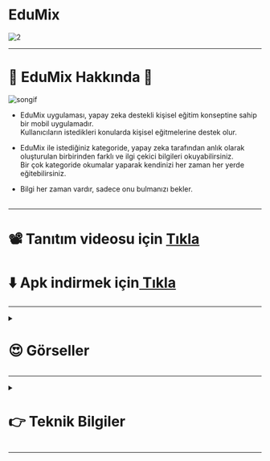 # EduMix

![2](https://github.com/user-attachments/assets/e74a2010-e489-4018-8539-abaf666404d9)

<hr>

# 🚧 EduMix Hakkında 🚧

![songif](https://github.com/user-attachments/assets/17787fd5-56a6-46ad-9568-0bf8beb8eb62)

- EduMix uygulaması, yapay zeka destekli kişisel eğitim konseptine sahip bir mobil uygulamadır. <br>
  Kullanıcıların istedikleri konularda kişisel eğitmelerine destek olur. <br>  

- EduMix ile istediğiniz kategoride, yapay zeka tarafından anlık olarak oluşturulan birbirinden farklı ve ilgi çekici bilgileri okuyabilirsiniz. <br> 
  Bir çok kategoride okumalar yaparak kendinizi her zaman her yerde eğitebilirsiniz. <br>  
- Bilgi her zaman vardır, sadece onu bulmanızı bekler. <br> <br>

<hr>

# 📽 Tanıtım videosu için <a href="https://youtu.be/DQAjh6UxBuM" > Tıkla </a> 


# ⬇️ Apk indirmek için<a href="https://drive.google.com/file/d/1wLmehKuijtLB16t6KugNrp9JXUMTSh2d/view?usp=sharing" > Tıkla </a> 

<hr>

<!-- 
# 📽 Tanıtım Videosunu <a href="https://youtu.be/DQAjh6UxBuM"> İzle </a>


# ⬇️ APK : <a href="https://drive.google.com/file/d/1wLmehKuijtLB16t6KugNrp9JXUMTSh2d/view?usp=sharing"> İndir </a>

<hr>

-->

<details> 
 <summary> <h1> 😍 Görseller </h1></summary>

![2](https://github.com/user-attachments/assets/e74a2010-e489-4018-8539-abaf666404d9)

![1](https://github.com/user-attachments/assets/d6fab6f2-6907-4d87-8ec6-d655048e2f1e)

![Group 18](https://github.com/user-attachments/assets/1258bfc3-0998-4cea-9548-37749219a668)

</details>

<hr>
<!-- * * * * * * * * * * * * * * * * * * * * * * * * * * * * * * * * * * * * * * * * * * * * * * * *-->
<!-- * * * * * * * * * * * * * * * * * * * * * * * * * * * * * * * * * * * * * * * * * * * * * * * *-->
<!-- * * * * * * * * * * * * * * * * * * * * * * * * * * * * * * * * * * * * * * * * * * * * * * * *-->
<!-- * * * * * * * * * * * * * * * * * * * * * * * * * * * * * * * * * * * * * * * * * * * * * * * *-->
<!-- * * * * * * * * * * * * * * * * * * * * * * * * * * * * * * * * * * * * * * * * * * * * * * * *-->
<!-- * * * * * * * * * * * * * * * * * * * * * * * * * * * * * * * * * * * * * * * * * * * * * * * *-->

<details> 
 <summary> <h1>👉 Teknik Bilgiler </h1></summary>
  
<hr>

# Veri tabanı Yapısı 
- Categories (Collection) <br>
  - categorieId (Document) <br>
    - name (field) <br>
  <br>
- users (Collection) <br>
  - userId (Document) <br>
    - displayName (Field) <br>
    - email (Field )<br>
    - uid (Field) <br>

# Kullanılan Paketler

- CORE
    - kartal: ^4.1.0 

- Firebase packages:
    - firebase_core: ^3.6.0
    - firebase_auth: ^5.3.1
    - cloud_firestore: ^5.4.4

- API Secure
    - flutter_dotenv: ^5.2.1

- UI
    - lottie: ^3.1.3
    - google_nav_bar: ^5.0.7

- Gemini Ai
    - google_generative_ai: ^0.4.6


# Kullanılan Diller ve Araçlar 
![Langs](https://skillicons.dev/icons?i=flutter,dart,firebase,vscode,git,github,figma,ps,gmail") 

</details>

<hr>

<!--

<table>
 <tr>
 <td>
  
## Video

<a href="https://youtu.be/DQAjh6UxBuM" > 

![youtube](https://github.com/user-attachments/assets/2a034ba9-13e1-47e9-a04f-123050a3278d)

</a> 

 </td>

 <td>
  
## APK

<a href="https://drive.google.com/file/d/1wLmehKuijtLB16t6KugNrp9JXUMTSh2d/view?usp=sharing" >
 
![andro](https://github.com/user-attachments/assets/ba3aa0cb-42fe-4bc2-822d-935dbed718d8)

</a>

 </td>

  
 </tr>
 
</table>

-->

